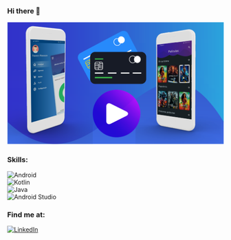 ### Hi there 👋
![Screenshot](apps.png)
<!--
**MelquiadesMora/MelquiadesMora** is a ✨ _special_ ✨ repository because its `README.md` (this file) appears on your GitHub profile.

Here are some ideas to get you started:

- 🔭 I’m currently working on ...
- 🌱 I’m currently learning ...
- 👯 I’m looking to collaborate on ...
- 🤔 I’m looking for help with ...
- 💬 Ask me about ...
- 📫 How to reach me: ...
- 😄 Pronouns: ...
- ⚡ Fun fact: ...
-->

### Skills:
![Android](https://img.shields.io/badge/Android-3DDC84?style=for-the-badge&logo=android&logoColor=white&labelColor=101010)</br>
![Kotlin](https://img.shields.io/badge/Kotlin-FF5733?style=for-the-badge&logo=kotlin&logoColor=white&labelColor=101010)</br>
![Java](https://img.shields.io/badge/Java-bf360c?style=for-the-badge&logo=java&logoColor=blue&labelColor=101010)</br>
![Android Studio](https://img.shields.io/badge/Android_Studio-64dd17?style=for-the-badge&logo=android-studio&logoColor=blue&labelColor=101010)</br>

### Find me at:
[![LinkedIn](https://img.shields.io/badge/LinkedIn_Melquiades_Mora-64dd17?style=social&logo=linkedin&logoColor=blue&labelColor=101010)](https://www.linkedin.com/in/melquiades-mora)

